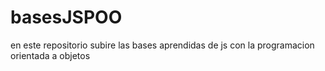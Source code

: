 # basesJSPOO
en este repositorio subire las bases aprendidas de js con la programacion orientada a objetos
